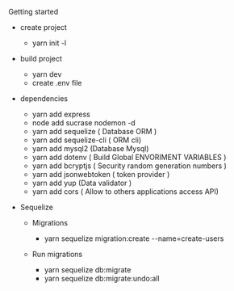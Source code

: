 Getting started 

* create project
    * yarn init -l 


* build project
    * yarn dev
    * create .env file

* dependencies
    * yarn  add express
    * node add sucrase nodemon -d
    * yarn add sequelize ( Database ORM )
    * yarn add sequelize-cli ( ORM cli)
    * yarn add mysql2 (Database Mysql)
    * yarn add dotenv ( Build Global ENVORIMENT VARIABLES )
    * yarn add bcryptjs ( Security random generation numbers )
    * yarn add jsonwebtoken ( token provider )
    * yarn add yup (Data validator )
    * yarn add cors ( Allow to others applications access API) 


* Sequelize
    * Migrations
        * yarn sequelize migration:create --name=create-users
    
    * Run migrations
        * yarn sequelize db:migrate
        * yarn sequelize db:migrate:undo:all